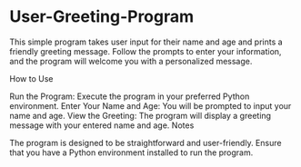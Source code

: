 # User-Greeting-Program

This simple program takes user input for their name and age and prints a friendly greeting message. Follow the prompts to enter your information, and the program will welcome you with a personalized message.

How to Use

Run the Program:
Execute the program in your preferred Python environment.
Enter Your Name and Age:
You will be prompted to input your name and age.
View the Greeting:
The program will display a greeting message with your entered name and age.
Notes

The program is designed to be straightforward and user-friendly.
Ensure that you have a Python environment installed to run the program.

